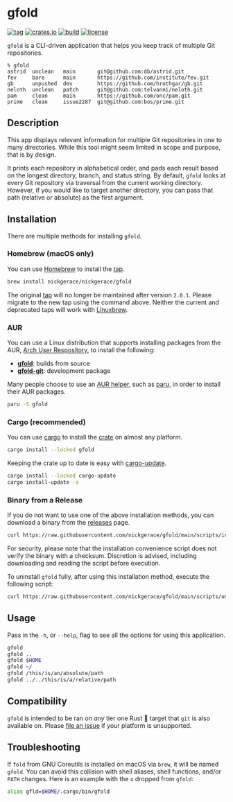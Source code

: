# gfold

[![tag](https://img.shields.io/github/v/tag/nickgerace/gfold?sort=semver&logo=github&label=version&style=flat-square&color=blue)](https://github.com/nickgerace/gfold/releases/latest)
[![crates.io](https://img.shields.io/crates/v/gfold?style=flat-square&logo=rust&color=orange)](https://crates.io/crates/gfold)
[![build](https://img.shields.io/github/workflow/status/nickgerace/gfold/merge/main?style=flat-square)](https://github.com/nickgerace/gfold/actions?query=workflow%3Amerge+branch%3Amain)
[![license](https://img.shields.io/github/license/nickgerace/gfold?style=flat-square&color=purple)](./LICENSE)

`gfold` is a CLI-driven application that helps you keep track of multiple Git repositories.

```
% gfold
astrid  unclean   main       git@github.com:db/astrid.git
fev     bare      main       https://github.com/institute/fev.git
gb      unpushed  dev        https://github.com/hrothgar/gb.git
neloth  unclean   patch      git@github.com:telvanni/neloth.git
pam     clean     main       https://github.com/onc/pam.git
prime   clean     issue2287  git@github.com:bos/prime.git
```

## Description

This app displays relevant information for multiple Git repositories in one to many directories.
While this tool might seem limited in scope and purpose, that is by design.

It prints each repository in alphabetical order, and pads each result based on the longest directory, branch, and status string.
By default, `gfold` looks at every Git repository via traversal from the current working directory.
However, if you would like to target another directory, you can pass that path (relative or absolute) as the first argument.

## Installation

There are multiple methods for installing `gfold`.

### Homebrew (macOS only)

You can use [Homebrew](https://brew.sh) to install the [tap](https://github.com/nickgerace/homebrew-nickgerace/blob/main/Formula/gfold.rb).

```bash
brew install nickgerace/nickgerace/gfold
```

The original [tap](https://github.com/nickgerace/homebrew-gfold) will no longer be maintained after version `2.0.1`.
Please migrate to the new tap using the command above.
Neither the current and deprecated taps will work with [Linuxbrew](https://docs.brew.sh/Homebrew-on-Linux).

### AUR

You can use a Linux distribution that supports installing packages from the AUR, [Arch User Respository](https://aur.archlinux.org/), to install the following:

- [**gfold**](https://aur.archlinux.org/packages/gfold/): builds from source
- [**gfold-git**](https://aur.archlinux.org/packages/gfold-git/): development package

Many people choose to use an [AUR helper](https://wiki.archlinux.org/index.php/AUR_helpers), such as [paru](https://github.com/Morganamilo/paru), in order to install their AUR packages.

```bash
paru -S gfold
```

### Cargo (recommended)

You can use [cargo](https://crates.io) to install the [crate](https://crates.io/crates/gfold) on almost any platform.

```bash
cargo install --locked gfold
```

Keeping the crate up to date is easy with [cargo-update](https://crates.io/crates/cargo-update).

```bash
cargo install --locked cargo-update
cargo install-update -a
```

### Binary from a Release

If you do not want to use one of the above installation methods, you can download a binary from the [releases](https://github.com/nickgerace/gfold/releases) page.

```bash
curl https://raw.githubusercontent.com/nickgerace/gfold/main/scripts/install.sh | bash
```

For security, please note that the installation convenience script does not verify the binary with a checksum.
Discretion is advised, including downloading and reading the script before execution.

To uninstall `gfold` fully, after using this installation method, execute the following script:

```bash
curl https://raw.githubusercontent.com/nickgerace/gfold/main/scripts/uninstall.sh | bash
```

## Usage

Pass in the `-h`, or `--help`, flag to see all the options for using this application.

```bash
gfold
gfold ..
gfold $HOME
gfold ~/
gfold /this/is/an/absolute/path
gfold ../../this/is/a/relative/path
```

## Compatibility

`gfold` is intended to be ran on *any* tier one Rust 🦀 target that `git` is also available on.
Please [file an issue](https://github.com/nickgerace/gfold/issues) if your platform is unsupported.

## Troubleshooting

If `fold` from GNU Coreutils is installed on macOS via `brew`, it will be named `gfold`.
You can avoid this collision with shell aliases, shell functions, and/or `PATH` changes.
Here is an example with the `o` dropped from `gfold`:

```bash
alias gfld=$HOME/.cargo/bin/gfold
```
